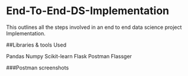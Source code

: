 # End-To-End-DS-Implementation

This outlines all the steps involved in an end to end data science project Implementation.

##Libraries & tools Used


Pandas
Numpy
Scikit-learn
Flask
Postman
Flassger

###Postman screenshots


